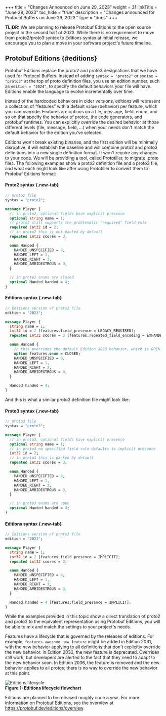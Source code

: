 +++
title = "Changes Announced on June 29, 2023"
weight = 21
linkTitle = "June 29, 2023"
toc_hide = "true"
description = "Changes announced for Protocol Buffers on June 29, 2023."
type = "docs"
+++

**TL;DR:** We are planning to release Protobuf Editions to the open source project in the second half of 2023. While there is no requirement to move from proto2/proto3 syntax to Editions syntax at initial release, we encourage you to plan a move in your software project's future timeline.

## Protobuf Editions {#editions}

Protobuf Editions replace the proto2 and proto3 designations that we have used
for Protocol Buffers. Instead of adding `syntax = "proto2"` or `syntax =
"proto3"` at the top of proto definition files, you use an edition number, such
as `edition = "2024"`, to specify the default behaviors your file will have.
Editions enable the language to evolve incrementally over time.

Instead of the hardcoded behaviors in older versions, editions will represent a
collection of “features” with a default value (behavior) per feature, which you
can override. Features are options on a file, message, field, enum, and so on
that specify the behavior of protoc, the code generators, and protobuf runtimes.
You can explicitly override the desired behavior at those different levels
(file, message, field, ...) when your needs don't match the default behavior for
the edition you've selected.

Editions won't break existing binaries, and the first edition will be minimally
disruptive; it will establish the baseline and will combine proto2 and proto3
definitions into a new single definition format. It won't require any changes to
your code. We will be providing a tool, called Prototiller, to migrate .proto
files. The following examples show a proto2 definition file and a proto3 file,
and what each might look like after using Prototiller to convert them to
Protobuf Editions format:

<section class="tabs">

#### Proto2 syntax {.new-tab}

```proto
// proto2 file
syntax = "proto2";

message Player {
  // in proto2, optional fields have explicit presence
  optional string name = 1;
  // proto2 still supports the problematic "required" field rule
  required int32 id = 2;
  // in proto2 this is not packed by default
  repeated int32 scores = 3;

  enum Handed {
    HANDED_UNSPECIFIED = 0,
    HANDED_LEFT = 1,
    HANDED_RIGHT = 2,
    HANDED_AMBIDEXTROUS = 3,
  }

  // in proto2 enums are closed
  optional Handed handed = 4;
}
```

#### Editions syntax {.new-tab}

```proto
// Editions version of proto2 file
edition = "2023";

message Player {
  string name = 1;
  int32 id = 2 [features.field_presence = LEGACY_REQUIRED];
  repeated int32 scores = 3 [features.repeated_field_encoding = EXPANDED];

  enum Handed {
    // this overrides the default Edition 2023 behavior, which is OPEN
    option features.enum = CLOSED;
    HANDED_UNSPECIFIED = 0,
    HANDED_LEFT = 1,
    HANDED_RIGHT = 2,
    HANDED_AMBIDEXTROUS = 3,
  }

  Handed handed = 4;
}
```

</section>

And this is what a similar proto3 definition file might look like:

<section class="tabs">

#### Proto3 syntax {.new-tab}

```proto
// proto3 file
syntax = "proto3";

message Player {
  // in proto3, optional fields have explicit presence
  optional string name = 1;
  // in proto3 no specified field rule defaults to implicit presence
  int32 id = 2;
  // in proto3 this is packed by default
  repeated int32 scores = 3;

  enum Handed {
    HANDED_UNSPECIFIED = 0,
    HANDED_LEFT = 1,
    HANDED_RIGHT = 2,
    HANDED_AMBIDEXTROUS = 3,
  }

  // in proto3 enums are open
  optional Handed handed = 4;
}
```

#### Editions syntax {.new-tab}

```proto
// Editions version of proto3 file
edition = "2023";

message Player {
  string name = 1;
  int32 id = 2 [features.field_presence = IMPLICIT];
  repeated int32 scores = 3;

  enum Handed {
    HANDED_UNSPECIFIED = 0,
    HANDED_LEFT = 1,
    HANDED_RIGHT = 2,
    HANDED_AMBIDEXTROUS = 3,
  }

  Handed handed = 4 [features.field_presence = IMPLICIT];
}
```

</section>

While the examples provided in this topic show a direct translation of proto2
and proto3 to the equivalent representation using Protobuf Editions, you will be
able to mix and match the settings to your project's needs.

Features have a lifecycle that is governed by the releases of editions. For
example, `features.awesome_new_feature` might be added in Edition 2031, with the
new behavior applying to all definitions that don't explicitly override the new
behavior. In Edition 2033, the new feature is deprecated. Overrides still work,
but developers are alerted to the fact that they need to adapt to the new
behavior soon. In Edition 2036, the feature is removed and the new behavior
applies to all protos; there is no way to override the new behavior at this
point.

![Editions lifecycle](/images/protobuf-editions-lifecycle-short.png "Editions lifecycle")
\
**Figure 1: Editions lifecycle flowchart**

Editions are planned to be released roughly once a year. For more information on
Protobuf Editions, see the overview at https://protobuf.dev/editions/overview.
